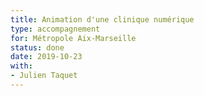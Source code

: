 ```yaml
---
title: Animation d'une clinique numérique
type: accompagnement
for: Métropole Aix-Marseille
status: done
date: 2019-10-23
with:
- Julien Taquet
---
```

